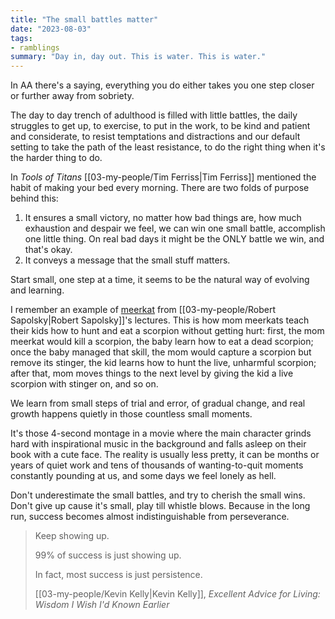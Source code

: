 ```yaml
---
title: "The small battles matter"
date: "2023-08-03"
tags:
- ramblings
summary: "Day in, day out. This is water. This is water."
---
```


In AA there's a saying,
everything you do either takes you one step closer or further away from sobriety.

The day to day trench of adulthood is filled with little battles, the daily struggles to get up, to exercise, to put in the work, to be kind and patient and considerate, to resist temptations and distractions and our default setting to take the path of the least resistance, to do the right thing when it's the harder thing to do.

In *Tools of Titans* [[03-my-people/Tim Ferriss|Tim Ferriss]] mentioned the habit of making your bed every morning.
There are two folds of purpose behind this:
1) It ensures a small victory, no matter how bad things are, how much exhaustion and despair we feel, we can win one small battle, accomplish one little thing. On real bad days it might be the ONLY battle we win, and that's okay.
2) It conveys a message that the small stuff matters.

Start small, one step at a time, it seems to be the natural way of evolving and learning.

I remember an example of [meerkat](https://www.youtube.com/watch?v=ISVaoLlW104&t=4064s) from [[03-my-people/Robert Sapolsky|Robert Sapolsky]]'s lectures.
This is how mom meerkats teach their kids how to hunt and eat a scorpion without getting hurt:
first, the mom meerkat would kill a scorpion, the baby learn how to eat a dead scorpion;
once the baby managed that skill, the mom would capture a scorpion but remove its stinger, the kid learns how to hunt the live, unharmful scorpion;
after that, mom moves things to the next level by giving the kid a live scorpion with stinger on, and so on.

We learn from small steps of trial and error, of gradual change, and real growth happens quietly in those countless small moments.

It's those 4-second montage in a movie where the main character grinds hard with inspirational music in the background and falls asleep on their book with a cute face.
The reality is usually less pretty, it can be months or years of quiet work and tens of thousands of wanting-to-quit moments constantly pounding at us, and some days we feel lonely as hell.

Don't underestimate the small battles, 
and try to cherish the small wins.
Don't give up cause it's small, play till whistle blows.
Because in the long run, success becomes almost indistinguishable from perseverance.

> Keep showing up.
> 
> 99% of success is just showing up.
> 
> In fact, most success is just persistence.
> 
> [[03-my-people/Kevin Kelly|Kevin Kelly]], *Excellent Advice for Living: Wisdom I Wish I'd Known Earlier*